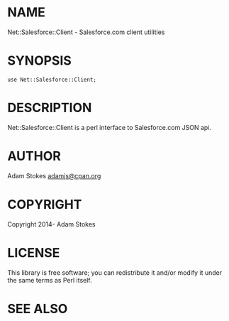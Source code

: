 # NAME

Net::Salesforce::Client - Salesforce.com client utilities

# SYNOPSIS

    use Net::Salesforce::Client;

# DESCRIPTION

Net::Salesforce::Client is a perl interface to Salesforce.com JSON api.

# AUTHOR

Adam Stokes <adamjs@cpan.org>

# COPYRIGHT

Copyright 2014- Adam Stokes

# LICENSE

This library is free software; you can redistribute it and/or modify
it under the same terms as Perl itself.

# SEE ALSO
